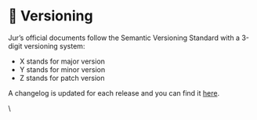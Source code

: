# 🔁 Versioning

Jur’s official documents follow the Semantic Versioning Standard with a 3-digit versioning system:

* X stands for major version
* Y stands for minor version
* Z stands for patch version &#x20;

A changelog is updated for each release and you can find it [here](CHANGELOG.md).

\
